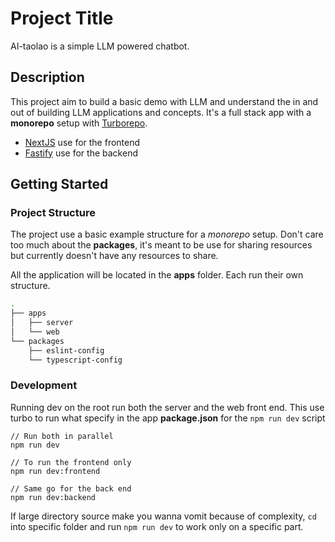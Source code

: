 # Project Title

AI-taolao is a simple LLM powered chatbot.

## Description

This project aim to build a basic demo with LLM and understand the in and out of building LLM applications and concepts. It's a full stack app with a **monorepo** setup with [Turborepo](https://turbo.build/repo).

- [NextJS](https://nextjs.org) use for the frontend
- [Fastify](https://fastify.dev/) use for the backend

## Getting Started

### Project Structure

The project use a basic example structure for a _monorepo_ setup. Don't care too much about the **packages**, it's meant to be use for sharing resources but currently doesn't have any resources to share.

All the application will be located in the **apps** folder. Each run their own structure.

```sh
.
├── apps
│   ├── server
│   └── web
└── packages
    ├── eslint-config
    └── typescript-config
```

### Development

Running dev on the root run both the server and the web front end. This use turbo to run what specify in the app **package.json** for the `npm run dev` script

```
// Run both in parallel
npm run dev

// To run the frontend only
npm run dev:frontend

// Same go for the back end
npm run dev:backend
```

If large directory source make you wanna vomit because of complexity, `cd` into specific folder and run `npm run dev` to work only on a specific part.

